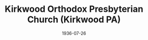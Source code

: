 ---
date: &id001 1936-07-26
end_date: null
location:
  address: null
  city: Kirkwood
  state: PA
minister:
- end: 1939-01-01
  name: George Marston
  start: 1936-07-26
  type: Pastor
- end: 1941-01-01
  name: E. Lynne Wade
  start: 1940-01-01
  type: Pastor
- end: 1948-01-01
  name: John Galbraith
  start: 1942-01-01
  type: Pastor
- end: 1956-01-01
  name: Raymond Commeret
  start: 1949-01-01
  type: Pastor
- end: 1969-01-01
  name: Lester Bachman
  start: 1957-01-01
  type: Pastor
- end: 1971-01-01
  name: Arthur Seltzer
  start: 1968-01-01
  type: Pastor
- end: 1982-01-01
  name: LeRoy Greer
  start: 1971-01-01
  type: Pastor
- end: 1989-01-01
  name: Samuel Bacon
  start: 1982-01-01
  type: Pastor
- end: 1992-01-01
  name: Luther Kenneth Hash
  start: 1990-01-01
  type: Pastor
ministers:
- George Marston
- E. Lynne Wade
- John Galbraith
- Raymond Commeret
- Lester Bachman
- Arthur Seltzer
- LeRoy Greer
- Samuel Bacon
- Luther Kenneth Hash
name: Kirkwood Orthodox Presbyterian Church
names:
- end: 1990-10-02
  name: Kirkwood Orthodox Presbyterian Church
  start: 1936-07-26
origination_date: *id001
raw_data: "PA\nKirkwood\n\nKirkwood Orthodox Presbyterian Church  (July 26, 1936\u2013\
  October 2, 1990)\n(transferred to the Presbyterian Church in America, 1990)\nPastors:\
  \ George Marston, 1936\u201339\nE. Lynne Wade, 1940\u201341\nJohn Galbraith, 1942\u2013\
  48\nRaymond Commeret, 1949\u201356\nLester Bachman, 1957\u201368\nArthur Seltzer,\
  \ 1968\u201371\nLeRoy Greer, 1971\u201382\nSamuel Bacon, 1982\u201389\nLuther Kenneth\
  \ Hash, 1990\u201392"
received_from: null
states:
- PA
status:
  active: false
  end_date: 1990-10-02
  reason: transfer
  received_from: null
  withdrawal_to: null
title: Kirkwood Orthodox Presbyterian Church (Kirkwood PA)
year_established:
- 1936

---